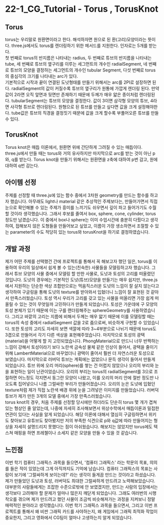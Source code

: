 # 22-1_CG_Tutorial - Torus , TorusKnot

## Torus

torus는 우리말로 원환면이라고 한다. 해석하자면 원으로 된 환(고리)모양이라는 뜻이다. three.js에서도 torus를 렌더링하기 위한 메서드를 지원한다. 인자로는 5개를 받는다.  
첫 번째로 torus의 반지름은 나타내는 radius, 두 번째로 튜브의 반지름을 나타내는 tube, 세 번째로 튜브의 옆구리를 이루는 세그먼트의 개수인 radialSegment, 네 번째로 튜브의 모양을 결정하는 세그먼트의 개수인 tubular Segment, 다섯 번째로 torus의 중심각의 크기를 나타내는 arc가 있다.  
기본적으로 시작과 끝이 연결된 도넛형태를 만들기 위해서는 arc를 2PI로 설장하면 된다. radialSegment의 값이 커질수록 튜브의 옆구리가 원통에 가깝게 렌더링 된다. 만약 값이 2라면 오직 앞면과 뒷면만 존재하기 때문에 두께가 매우 얇은 종이처럼 렌더링된다. tubularSegment는 튜브의 모양을 결정한다. 값이 3이면 삼각형 모양의 튜브, 4라면 사각형 튜브로 렌더링된다. 원형으로 된 튜브를 만들고 싶다면 값을 크게 설정해야한다. tube값은 튜브의 직경을 결정짓기 때문에 값을 크게 할수록 부풀어오른 튜브를 만들 수 있다.

## TorusKnot

Torus knot은 매듭 이론에서, 원환면 위에 간단하게 그려질 수 있는 매듭이다.  
three.js에서 만들 때는 torus와 거의 유사하지만 마지막으로 arc를 받는 것이 아닌 p와, q를 받는다. Torus knot을 만들기 위해서는 원환면을 z축에 대하여 p번 감고, 원에 대하여 q번 감는다.

## 아이템 선정

주제를 선정할 때 three.js에 있는 함수 중에서 3차원 geometry를 만드는 함수를 하고자 했습니다. 아무래도 light나 material 같은 추상적인 주제보다는, 만들어가면서 직접 눈으로 확인해볼 수 있는 주제가 흥미를 느끼기도 쉬우면서 깊이 파고 들어가기도 수월할 것이라 생각했습니다. 그래서 후보를 줄여서 box, sphere, cone, cylinder, torus 정도만 남겼습니다. 이 중에서 box나 sphere는 이미 수업시간에 충분히 다뤘다고 생각하여, 접해보지 않은 도형들을 만들어보고 싶었고, 이름이 가장 생소하면서 조절할 수 있는 parameter의 수도 적당히 있는 torus와 torusKnot을 하기로 결정하였습니다.

## 개발 과정

제가 어떤 주제를 선택했건 간에 프로젝트를 통해서 꼭 해보고자 했던 일은, torus를 이용하여 우리의 일상에서 쉽게 볼 수 있는(친숙한) 사물들을 모델링하고자 했습니다. 그래서 튜브 모양의 사물 중에서 모델링 할 만한 사물로, 도넛과 토성의 고리를 떠올렸던 것입니다. 도넛의 경우에는 기본적인 도넛(튜브)모양을 만들기는 매우 쉽지만, three.js에서 지원하는 단순한 색상 조합만으로는 먹음직스러운 도넛의 느낌이 잘 살지 않는다고 생각하여 구글링을 통해 도넛의 texture를 받아와서 입혔더니 느낌이 잘 표현된 것 같아서 만족스러웠습니다.
토성 역시 우리가 고리를 갖고 있는 사물을 떠올리면 가장 쉽게 떠올릴 수 있는 것이 무엇일까 고민하다가 만들게 되었습니다. 토성은 가운데에 구 모양의 토성 본체가 있기 때문에 이는 구를 랜더링해주는 sphereGeometry를 사용하였습니다. 그리고 바깥의 고리는 지름에 비해서 두께는 매우 얇기 때문에 이를 모델링할 때는 torus의 속성 중에서 radialSegment 값을 2로 줌으로써, 비슷하게 구현할 수 있었습니다. 또한 토성의 고리도 자세히 보면 색깔에 따라 3~4부분으로 나뉘기 때문에 torus도 3겹으로 만들어서 각기 다른 색상을 표현해주었습니다. 마지막으로 토성의 광택(material)을 어떻게 할 지 고민되었습니다. PhongMaterial으로 만드니 너무 반짝하는 느낌이 강해서 토성이라기 보다 노란색 금속성 물체 같은 인상이 들어서, 광택을 줄이기 위해 LambertMaterial으로 바꾸었더니 광택이 줄어서 훨씬 더 자연스러운 토성으로 보였습니다.
마지막으로 러버덕 튜브는 계획에는 없었으나 문득 생각이 들어서 만들게 되었습니다. 튜브 위에 오리 머리(sphere)를 쌓는 건 어렵지 않았으나 오리의 부리와 눈을 표현하는 일이 난관이었습니다. 오리의 부리는 torus의 radialSegment를 3으로 조절하면 어느정도 각지면서 동그란 모양이 나왔고, 이를 오리의 머리 안에 절반 정도만 나오도록 집어넣으니 나름 그럴싸한 부리가 만들어졌습니다. 오리의 눈은 도넛에 입혔던 texture처럼 제가 직접 노란색 배경 위에 눈을 그려넣은 이미지를 만들었습니다. 러버덕 튜브가 제가 만든 3개의 모델 중에서 가장 만족스러웠습니다.  
torus knot의 경우, 처음 주제를 선정할 당시에만 하더라도 단순히 torus 몇 개가 겹쳐있는 형상인 줄 알았는데, 나중에 자세히 조사해보면서 위상수학에서 매듭이론과 밀접한 연관이 있다는 사실을 알게 되었습니다. 해당 이론에 대해서 열심히 구글링하면서 위키도 찾아보고 유튜브도 찾아봤지만 저의 부족한 식견으로 p와 q값에 따라 만들어지는 형상을 자세히 설명드리지 못했다는 점이 아쉬웠습니다. 해보지는 않았지만 torus에도 텍스쳐 매핑을 하면 프레첼이나 소세지 같은 모양을 만들 수 있을 것 같습니다.

## 느낀점

이번 학기 컴퓨터 그래픽스 과목을 들으면서, '컴퓨터 그래픽스' 라는 학문의 목표, 의의를 들은 적이 있었는데 그게 아직까지도 기억에 남습니다. 컴퓨터 그래픽스의 목표는 사람이 보기에 '그럴싸하게 보이는데?' 라는 생각이 들게끔 만드는 것이라고 하셨습니다. 제가 만들었던 도넛과 토성, 러버덕도 최대한 그럴싸하게 만드려고 노력해보았습니다.
대부분의 사람들에게는 조잡한 수준으로밖에 안 보였겠지만, 만드는 사람의 입장에서는 생각보다 고려해야 할 문제가 얼마나 많은지 깨닫게 되었습니다. 그래도 여러번의 시행착오를 겪으며 제가 만드려고 했던 사물이 조금씩 비슷해져가는 과정을 지켜보니 정말 매력적인 분야라고 생각했습니다. 이번 학기 그래픽스 과목을 들으면서, 그리고 이번 프로젝트를 통해서 왜 비싼 그래픽 카드를 사야하는지, 왜 게임에서 그래픽 최적화 작업이 중요한지, 그리고 영화에서 CG팀이 얼마나 고생하는지 알게 되었습니다.
